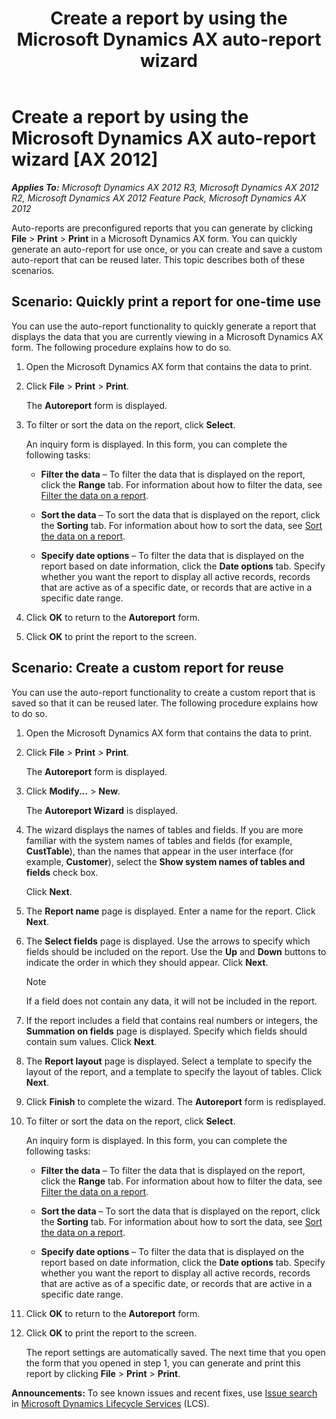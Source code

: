 ﻿---
title: Create a report by using the Microsoft Dynamics AX auto-report wizard
TOCTitle: Create a report by using the Microsoft Dynamics AX auto-report wizard
ms:assetid: 8528cc70-8624-4eba-94ce-cd01c2dd6267
ms:mtpsurl: https://technet.microsoft.com/en-us/library/Gg213177(v=AX.60)
ms:contentKeyID: 35133419
ms.date: 04/18/2014
mtps_version: v=AX.60
---

# Create a report by using the Microsoft Dynamics AX auto-report wizard [AX 2012]


_**Applies To:** Microsoft Dynamics AX 2012 R3, Microsoft Dynamics AX 2012 R2, Microsoft Dynamics AX 2012 Feature Pack, Microsoft Dynamics AX 2012_

Auto-reports are preconfigured reports that you can generate by clicking **File** \> **Print** \> **Print** in a Microsoft Dynamics AX form. You can quickly generate an auto-report for use once, or you can create and save a custom auto-report that can be reused later. This topic describes both of these scenarios.

## Scenario: Quickly print a report for one-time use

You can use the auto-report functionality to quickly generate a report that displays the data that you are currently viewing in a Microsoft Dynamics AX form. The following procedure explains how to do so.

1.  Open the Microsoft Dynamics AX form that contains the data to print.

2.  Click **File** \> **Print** \> **Print**.
    
    The **Autoreport** form is displayed.

3.  To filter or sort the data on the report, click **Select**.
    
    An inquiry form is displayed. In this form, you can complete the following tasks:
    
      - **Filter the data** – To filter the data that is displayed on the report, click the **Range** tab. For information about how to filter the data, see [Filter the data on a report](filter-the-data-on-a-report.md).
    
      - **Sort the data** – To sort the data that is displayed on the report, click the **Sorting** tab. For information about how to sort the data, see [Sort the data on a report](sort-the-data-on-a-report.md).
    
      - **Specify date options** – To filter the data that is displayed on the report based on date information, click the **Date options** tab. Specify whether you want the report to display all active records, records that are active as of a specific date, or records that are active in a specific date range.

4.  Click **OK** to return to the **Autoreport** form.

5.  Click **OK** to print the report to the screen.

## Scenario: Create a custom report for reuse

You can use the auto-report functionality to create a custom report that is saved so that it can be reused later. The following procedure explains how to do so.

1.  Open the Microsoft Dynamics AX form that contains the data to print.

2.  Click **File** \> **Print** \> **Print**.
    
    The **Autoreport** form is displayed.

3.  Click **Modify...** \> **New**.
    
    The **Autoreport Wizard** is displayed.

4.  The wizard displays the names of tables and fields. If you are more familiar with the system names of tables and fields (for example, **CustTable**), than the names that appear in the user interface (for example, **Customer**), select the **Show system names of tables and fields** check box.
    
    Click **Next**.

5.  The **Report name** page is displayed. Enter a name for the report. Click **Next**.

6.  The **Select fields** page is displayed. Use the arrows to specify which fields should be included on the report. Use the **Up** and **Down** buttons to indicate the order in which they should appear. Click **Next**.
    

    > [!NOTE]
    > <P>If a field does not contain any data, it will not be included in the report.</P>



7.  If the report includes a field that contains real numbers or integers, the **Summation on fields** page is displayed. Specify which fields should contain sum values. Click **Next**.

8.  The **Report layout** page is displayed. Select a template to specify the layout of the report, and a template to specify the layout of tables. Click **Next**.

9.  Click **Finish** to complete the wizard. The **Autoreport** form is redisplayed.

10. To filter or sort the data on the report, click **Select**.
    
    An inquiry form is displayed. In this form, you can complete the following tasks:
    
      - **Filter the data** – To filter the data that is displayed on the report, click the **Range** tab. For information about how to filter the data, see [Filter the data on a report](filter-the-data-on-a-report.md).
    
      - **Sort the data** – To sort the data that is displayed on the report, click the **Sorting** tab. For information about how to sort the data, see [Sort the data on a report](sort-the-data-on-a-report.md).
    
      - **Specify date options** – To filter the data that is displayed on the report based on date information, click the **Date options** tab. Specify whether you want the report to display all active records, records that are active as of a specific date, or records that are active in a specific date range.

11. Click **OK** to return to the **Autoreport** form.

12. Click **OK** to print the report to the screen.
    
    The report settings are automatically saved. The next time that you open the form that you opened in step 1, you can generate and print this report by clicking **File** \> **Print** \> **Print**.

  
**Announcements:** To see known issues and recent fixes, use [Issue search](http://go.microsoft.com/fwlink/?linkid=389258) in [Microsoft Dynamics Lifecycle Services](http://go.microsoft.com/fwlink/?linkid=306505) (LCS).

